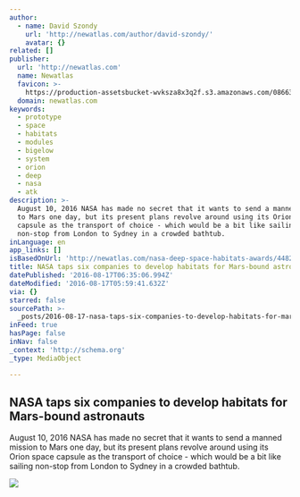 ```yaml
---
author:
  - name: David Szondy
    url: 'http://newatlas.com/author/david-szondy/'
    avatar: {}
related: []
publisher:
  url: 'http://newatlas.com'
  name: Newatlas
  favicon: >-
    https://production-assetsbucket-wvksza8x3q2f.s3.amazonaws.com/0866360c882c5b57844d461fc487fbe81d52cee5/ico/favicon.ico
  domain: newatlas.com
keywords:
  - prototype
  - space
  - habitats
  - modules
  - bigelow
  - system
  - orion
  - deep
  - nasa
  - atk
description: >-
  August 10, 2016 NASA has made no secret that it wants to send a manned mission
  to Mars one day, but its present plans revolve around using its Orion space
  capsule as the transport of choice - which would be a bit like sailing
  non-stop from London to Sydney in a crowded bathtub.
inLanguage: en
app_links: []
isBasedOnUrl: 'http://newatlas.com/nasa-deep-space-habitats-awards/44829/'
title: NASA taps six companies to develop habitats for Mars-bound astronauts
datePublished: '2016-08-17T06:35:06.994Z'
dateModified: '2016-08-17T05:59:41.632Z'
via: {}
starred: false
sourcePath: >-
  _posts/2016-08-17-nasa-taps-six-companies-to-develop-habitats-for-mars-bound-a.md
inFeed: true
hasPage: false
inNav: false
_context: 'http://schema.org'
_type: MediaObject

---
```

<article style=""><h1>NASA taps six companies to develop habitats for Mars-bound astronauts</h1><p>August 10, 2016 NASA has made no secret that it wants to send a manned mission to Mars one day, but its present plans revolve around using its Orion space capsule as the transport of choice - which would be a bit like sailing non-stop from London to Sydney in a crowded bathtub.</p><img src="http://img-3.gizmag.com/nasa-habitat-study-1.png?auto=format%2Ccompress&amp;ch=Width%2CDPR&amp;fit=crop&amp;h=347&amp;q=60&amp;rect=0%2C0%2C1919%2C1079&amp;w=616&amp;s=fcc27d763ed55f11d36586887d8136de" /></article>